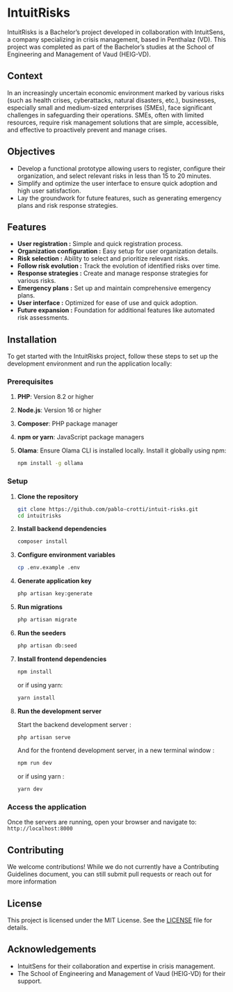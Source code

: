 # IntuitRisks

IntuitRisks is a Bachelor’s project developed in collaboration with IntuitSens, a company specializing in crisis management, based in Penthalaz (VD). This project was completed as part of the Bachelor’s studies at the School of Engineering and Management of Vaud (HEIG-VD).

## Context

In an increasingly uncertain economic environment marked by various risks (such as health crises, cyberattacks, natural disasters, etc.), businesses, especially small and medium-sized enterprises (SMEs), face significant challenges in safeguarding their operations. SMEs, often with limited resources, require risk management solutions that are simple, accessible, and effective to proactively prevent and manage crises.

## Objectives

-   Develop a functional prototype allowing users to register, configure their organization, and select relevant risks in less than 15 to 20 minutes.
-   Simplify and optimize the user interface to ensure quick adoption and high user satisfaction.
-   Lay the groundwork for future features, such as generating emergency plans and risk response strategies.

## Features

-   **User registration :** Simple and quick registration process.
-   **Organization configuration :** Easy setup for user organization details.
-   **Risk selection :** Ability to select and prioritize relevant risks.
-   **Follow risk evolution :** Track the evolution of identified risks over time.
-   **Response strategies :** Create and manage response strategies for various risks.
-   **Emergency plans :** Set up and maintain comprehensive emergency plans.
-   **User interface :** Optimized for ease of use and quick adoption.
-   **Future expansion :** Foundation for additional features like automated risk assessments.

## Installation

To get started with the IntuitRisks project, follow these steps to set up the development environment and run the application locally:

### Prerequisites

1. **PHP**: Version 8.2 or higher
2. **Node.js**: Version 16 or higher
3. **Composer**: PHP package manager
4. **npm or yarn**: JavaScript package managers
5. **Olama**: Ensure Olama CLI is installed locally. Install it globally using npm:

    ```bash
    npm install -g ollama
    ```

### Setup

1. **Clone the repository**

    ```bash
    git clone https://github.com/pablo-crotti/intuit-risks.git
    cd intuitrisks
    ```

2. **Install backend dependencies**

    ```bash
    composer install
    ```

3. **Configure environment variables**

    ```bash
    cp .env.example .env
    ```

4. **Generate application key**

    ```bash
    php artisan key:generate

    ```

5. **Run migrations**

    ```bash
    php artisan migrate

    ```

6. **Run the seeders**

    ```bash
    php artisan db:seed

    ```

7. **Install frontend dependencies**

    ```bash
    npm install

    ```

    or if using yarn:

    ```bash
    yarn install

    ```

8. **Run the development server**

    Start the backend development server :

    ```bash
    php artisan serve

    ```

    And for the frontend development server, in a new terminal window :

    ```bash
    npm run dev
    ```

    or if using yarn :

    ```bash
    yarn dev
    ```

### Access the application

Once the servers are running, open your browser and navigate to: `http://localhost:8000`

## Contributing

We welcome contributions! While we do not currently have a Contributing Guidelines document, you can still submit pull requests or reach out for more information

## License

This project is licensed under the MIT License. See the [LICENSE](LICENSE) file for details.

## Acknowledgements

-   IntuitSens for their collaboration and expertise in crisis management.
-   The School of Engineering and Management of Vaud (HEIG-VD) for their support.
